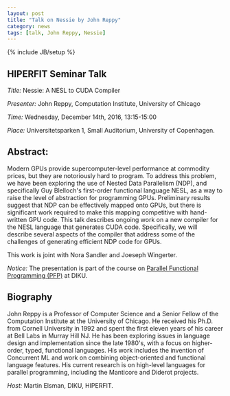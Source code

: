```yaml
---
layout: post
title: "Talk on Nessie by John Reppy"
category: news
tags: [talk, John Reppy, Nessie]
---
```

{% include JB/setup %}

## HIPERFIT Seminar Talk

_Title:_ Nessie: A NESL to CUDA Compiler

_Presenter:_ John Reppy, Computation Institute, University of Chicago

_Time:_ Wednesday, December 14th, 2016, 13:15-15:00

_Place:_ Universitetsparken 1, Small Auditorium, University of Copenhagen.

## Abstract:

Modern GPUs provide supercomputer-level performance at commodity
prices, but they are notoriously hard to program. To address this
problem, we have been exploring the use of Nested Data Parallelism
(NDP), and specifically Guy Blelloch's first-order functional language
NESL, as a way to raise the level of abstraction for programming GPUs.
Preliminary results suggest that NDP can be effectively mapped onto
GPUs, but there is significant work required to make this mapping
competitive with hand-written GPU code.  This talk describes ongoing
work on a new compiler for the NESL language that generates CUDA code.
Specifically, we will describe several aspects of the compiler that
address some of the challenges of generating efficient NDP code for
GPUs.

This work is joint with Nora Sandler and Joeseph Wingerter.

_Notice:_ The presentation is part of the course on [Parallel Functional Programming (PFP)](https://absalon.ku.dk/courses/2654/modules) at DIKU.

## Biography

John Reppy is a Professor of Computer Science and a Senior Fellow of
the Computation Institute at the University of Chicago. He received
his Ph.D. from Cornell University in 1992 and spent the first eleven
years of his career at Bell Labs in Murray Hill NJ. He has been
exploring issues in language design and implementation since the late
1980's, with a focus on higher-order, typed, functional languages. His
work includes the invention of Concurrent ML and work on combining
object-oriented and functional language features. His current research
is on high-level languages for parallel programming, including the
Manticore and Diderot projects.

_Host:_ Martin Elsman, DIKU, HIPERFIT.
